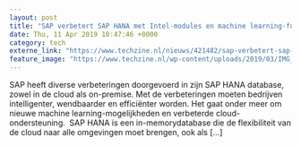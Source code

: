 ```yaml
---
layout: post
title: "SAP verbetert SAP HANA met Intel-modules en machine learning-functies"
date: Thu, 11 Apr 2019 10:47:46 +0000
category: tech
externe_link: "https://www.techzine.nl/nieuws/421482/sap-verbetert-sap-hana-met-intel-modules-en-machine-learning-functies.html"
feature_image: "https://www.techzine.nl/wp-content/uploads/2019/03/IMG_20190225_172353.jpg"
---
```


SAP heeft diverse verbeteringen doorgevoerd in zijn SAP HANA database, zowel in de cloud als on-premise. Met de verbeteringen moeten bedrijven intelligenter, wendbaarder en efficiënter worden. Het gaat onder meer om nieuwe machine learning-mogelijkheden en verbeterde cloud-ondersteuning.  SAP HANA is een in-memorydatabase die de flexibiliteit van de cloud naar alle omgevingen moet brengen, ook als [&#8230;]
